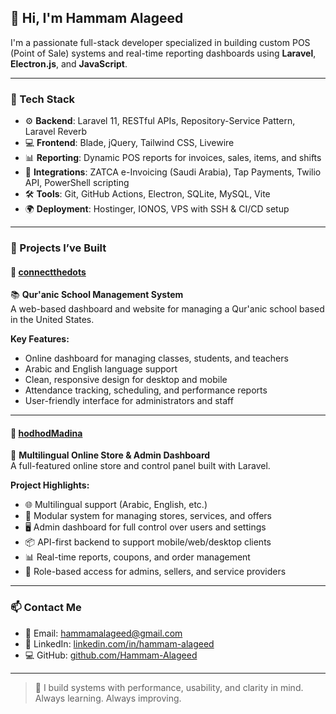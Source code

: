 ## 👋 Hi, I'm Hammam Alageed

I'm a passionate full-stack developer specialized in building custom POS (Point of Sale) systems and real-time reporting dashboards using **Laravel**, **Electron.js**, and **JavaScript**.

---

### 🔧 Tech Stack

- ⚙️ **Backend**: Laravel 11, RESTful APIs, Repository-Service Pattern, Laravel Reverb  
- 💻 **Frontend**: Blade, jQuery, Tailwind CSS, Livewire  
- 📊 **Reporting**: Dynamic POS reports for invoices, sales, items, and shifts  
- 🔄 **Integrations**: ZATCA e-Invoicing (Saudi Arabia), Tap Payments, Twilio API, PowerShell scripting  
- 🛠️ **Tools**: Git, GitHub Actions, Electron, SQLite, MySQL, Vite  
- 🌍 **Deployment**: Hostinger, IONOS, VPS with SSH & CI/CD setup  

---

### 🚀 Projects I’ve Built

#### 🔹 [connectthedots](https://connect-thedots.com/)  
📚 **Qur'anic School Management System**  
A web-based dashboard and website for managing a Qur'anic school based in the United States.

**Key Features:**
- Online dashboard for managing classes, students, and teachers  
- Arabic and English language support  
- Clean, responsive design for desktop and mobile  
- Attendance tracking, scheduling, and performance reports  
- User-friendly interface for administrators and staff  

---

#### 🔹 [hodhodMadina](https://www.hodhod-madina.com/)  
🛒 **Multilingual Online Store & Admin Dashboard**  
A full-featured online store and control panel built with Laravel.

**Project Highlights:**
- 🌐 Multilingual support (Arabic, English, etc.)  
- 🧩 Modular system for managing stores, services, and offers  
- 🖥️ Admin dashboard for full control over users and settings  
- 📦 API-first backend to support mobile/web/desktop clients  
- 📊 Real-time reports, coupons, and order management  
- 🔐 Role-based access for admins, sellers, and service providers  

---

### 📫 Contact Me

- 📧 Email: hammamalageed@gmail.com  
- 💼 LinkedIn: [linkedin.com/in/hammam-alageed](https://www.linkedin.com/in/hammam-alageed)  
- 💻 GitHub: [github.com/Hammam-Alageed](https://github.com/Hammam-Alageed)

---

> 🧠 I build systems with performance, usability, and clarity in mind.  
> Always learning. Always improving.
